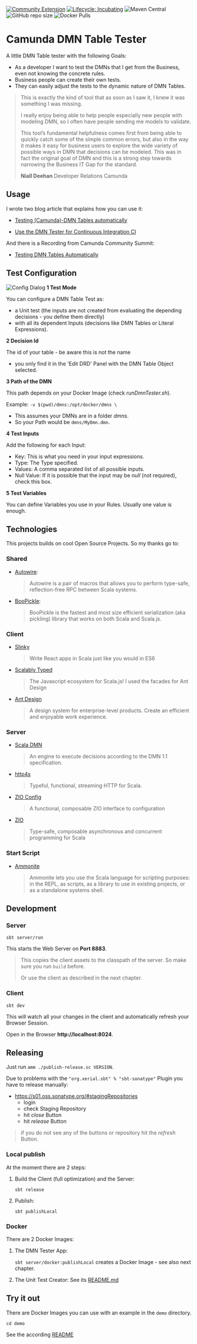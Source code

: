 [![Community Extension](https://img.shields.io/badge/Community%20Extension-An%20open%20source%20community%20maintained%20project-FF4700)](https://github.com/camunda-community-hub/community)
[![Lifecycle: Incubating](https://img.shields.io/badge/Lifecycle-Incubating-blue)](https://github.com/Camunda-Community-Hub/community/blob/main/extension-lifecycle.md#incubating-)
![Maven Central](https://img.shields.io/nexus/r/https/s01.oss.sonatype.org/io.github.pme123/camunda-dmn-tester-shared_2.13.svg)
![GitHub repo size](https://img.shields.io/github/repo-size/pme123/camunda-dmn-tester)
![Docker Pulls](https://img.shields.io/docker/pulls/pame/camunda-dmn-tester)

# Camunda DMN Table Tester
A little DMN Table tester with the following Goals:
* As a developer I want to test the DMNs that I get from the Business, even not knowing the concrete rules.
* Business people can create their own tests.
* They can easily adjust the tests to the dynamic nature of DMN Tables.

> This is exactly the kind of tool that as soon as I saw it, I knew it was something I was missing.
>
> I really enjoy being able to help people especially new people with modeling DMN, so I often have people sending me models to validate.
> 
> This tool’s fundamental helpfulness comes first from being able to quickly catch some of the simple common errors, but also in the way it makes it easy for business users to explore the wide variety of possible ways in DMN that decisions can be modeled. This was in fact the original goal of DMN and this is a strong step towards narrowing the Business IT Gap for the standard.
>  
> **Niall Deehan** Developer Relations Camunda

## Usage
I wrote two blog article that explains how you can use it:

* [Testing (Camunda)-DMN Tables automatically](https://pme123.medium.com/testing-camunda-dmn-tables-automatically-713497ab57e6)

* [Use the DMN Tester for Continuous Integration CI](https://pme123.medium.com/testing-camunda-dmn-tables-automatically-part-2-d3931ed38f51)

And there is a Recording from Camunda Community Summit:
* [Testing DMN Tables Automatically](https://page.camunda.com/ccs-mengelt-testing-dmn-tables-automatically) 

## Test Configuration
![Config Dialog](docs/Screenshot_configDialog.png)
**1 Test Mode**
  
  You can configure a DMN Table Test as:

  - a Unit test (the inputs are not created from evaluating the depending decisions - you define them directly)
  - with all its dependent Inputs (decisions like DMN Tables or Literal Expressions).

**2 Decision Id**

  The id of your table - be aware this is not the name
  - you only find it in the 'Edit DRD' Panel with the DMN Table Object selected.

**3 Path of the DMN**
  
  This path depends on your Docker Image (check _runDmnTester.sh_).
  
  Example: `-v $(pwd)/dmns:/opt/docker/dmns \` 
  - This assumes your DMNs are in a folder _dmns_.
  - So your Path would be `dmns/MyDmn.dmn`.

**4 Test Inputs**

  Add the following for each Input:
  - Key: This is what you need in your input expressions.
  - Type: The Type specified.
  - Values: A comma separated list of all possible inputs.
  - Null Value: If it is possible that the input may be _null_ (not required), check this box.

**5 Test Variables** 

  You can define Variables you use in your Rules. Usually one value is enough.

## Technologies
This projects builds on cool Open Source Projects. So my thanks go to:

### Shared
* [Autowire](https://github.com/lihaoyi/autowire):
  > Autowire is a pair of macros that allows you to perform type-safe, reflection-free RPC between Scala systems.
* [BooPickle](https://boopickle.suzaku.io):
  > BooPickle is the fastest and most size efficient serialization (aka pickling) library that works on both Scala and Scala.js.

### Client
* [Slinky](https://slinky.dev)
  > Write React apps in Scala just like you would in ES6
* [Scalably Typed](https://scalablytyped.org)
  > The Javascript ecosystem for Scala.js!
  I used the facades for Ant Design
* [Ant Design](https://ant.design)
  >A design system for enterprise-level products. Create an efficient and enjoyable work experience.

### Server
* [Scala DMN](https://github.com/camunda/dmn-scala)
  > An engine to execute decisions according to the DMN 1.1 specification.
* [http4s](https://http4s.org)
  > Typeful, functional, streaming HTTP for Scala.
* [ZIO Config](https://zio.github.io/zio-config/)
  > A functional, composable ZIO interface to configuration
* [ZIO](https://zio.dev)
  > Type-safe, composable asynchronous and concurrent programming for Scala

### Start Script
* [Ammonite](https://ammonite.io/#Ammonite)
  > Ammonite lets you use the Scala language for scripting purposes: in the REPL, as scripts, as a library to use in existing projects, or as a standalone systems shell.
## Development
### Server
`sbt server/run`

This starts the Web Server on **Port 8883**.

>This copies the client assets to the classpath of the server.
> So make sure you run `build` before.
>
> Or use the client as described in the next chapter.

### Client
`sbt dev`

This will watch all your changes in the client and automatically refresh your Browser Session.

Open in the Browser **http://localhost:8024**.

## Releasing
Just run `amm ./publish-release.sc VERSION`.

Due to problems with the `"org.xerial.sbt" % "sbt-sonatype"` Plugin you have to release manually:
- https://s01.oss.sonatype.org/#stagingRepositories
  - login
  - check Staging Repository
  - hit _close_ Button
  - hit _release_ Button
    
> if you do not see any of the buttons or repository hit the _refresh_ Button.

### Local publish
At the moment there are 2 steps:
1. Build the Client (full optimization) and the Server:

   `sbt release`
2. Publish: 
   
   `sbt publishLocal`

### Docker
There are 2 Docker Images:

1. The DMN Tester App:

   `sbt server/docker:publishLocal` creates a Docker Image - see also next chapter.

2. The Unit Test Creator:
   See its [README.md](docker/README.md)
   
## Try it out
There are Docker Images you can use with an example in the `demo` directory.

`cd demo`

See the according [README](demo/README.md)
